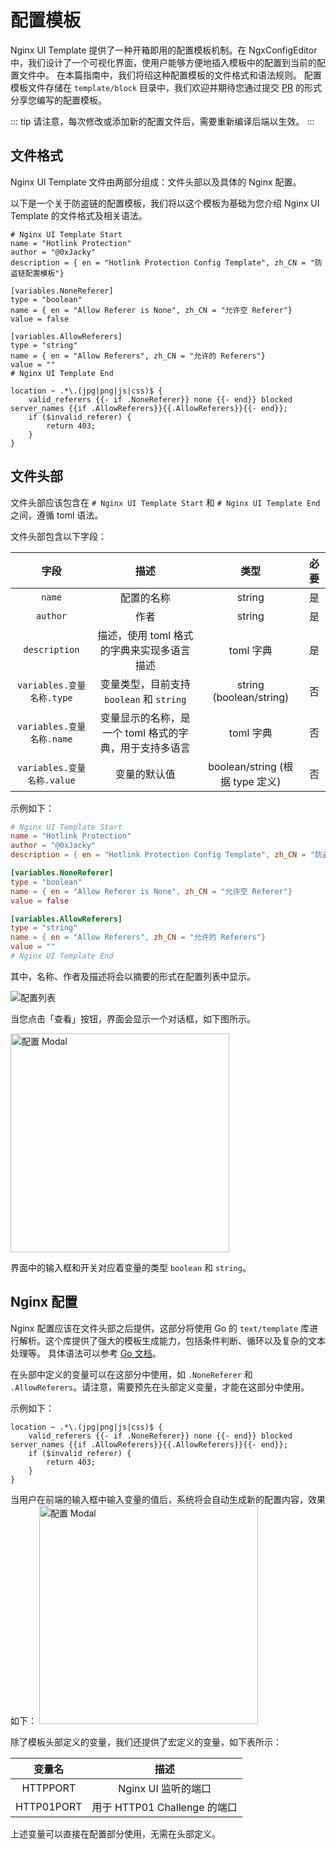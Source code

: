 # 配置模板

Nginx UI Template 提供了一种开箱即用的配置模板机制。在 NgxConfigEditor 中，我们设计了一个可视化界面，使用户能够方便地插入模板中的配置到当前的配置文件中。
在本篇指南中，我们将绍这种配置模板的文件格式和语法规则。
配置模板文件存储在 `template/block` 目录中，我们欢迎并期待您通过提交 [PR](https://github.com/0xJacky/nginx-ui/pulls) 的形式分享您编写的配置模板。

::: tip
请注意，每次修改或添加新的配置文件后，需要重新编译后端以生效。
:::

## 文件格式

Nginx UI Template 文件由两部分组成：文件头部以及具体的 Nginx 配置。

以下是一个关于防盗链的配置模板，我们将以这个模板为基础为您介绍 Nginx UI Template 的文件格式及相关语法。

```nginx configuration
# Nginx UI Template Start
name = "Hotlink Protection"
author = "@0xJacky"
description = { en = "Hotlink Protection Config Template", zh_CN = "防盗链配置模板"}

[variables.NoneReferer]
type = "boolean"
name = { en = "Allow Referer is None", zh_CN = "允许空 Referer"}
value = false

[variables.AllowReferers]
type = "string"
name = { en = "Allow Referers", zh_CN = "允许的 Referers"}
value = ""
# Nginx UI Template End

location ~ .*\.(jpg|png|js|css)$ {
    valid_referers {{- if .NoneReferer}} none {{- end}} blocked server_names {{if .AllowReferers}}{{.AllowReferers}}{{- end}};
    if ($invalid_referer) {
        return 403;
    }
}
```

## 文件头部

文件头部应该包含在 `# Nginx UI Template Start` 和 `# Nginx UI Template End` 之间，遵循 toml 语法。

文件头部包含以下字段：

|           字段           |               描述               |             类型              | 必要 |
|:----------------------:|:------------------------------:|:---------------------------:|:--:|
|         `name`         |             配置的名称              |           string            | 是  |
|        `author`        |               作者               |           string            | 是  |
|     `description`      |    描述，使用 toml 格式的字典来实现多语言描述    |           toml 字典           | 是  |
| `variables.变量名称.type`  | 变量类型，目前支持 `boolean` 和 `string` |   string (boolean/string)   | 否  |
| `variables.变量名称.name`  | 变量显示的名称，是一个 toml 格式的字典，用于支持多语言 |           toml 字典           | 否  |
| `variables.变量名称.value` |             变量的默认值             | boolean/string (根据 type 定义) | 否  |

示例如下：

```toml
# Nginx UI Template Start
name = "Hotlink Protection"
author = "@0xJacky"
description = { en = "Hotlink Protection Config Template", zh_CN = "防盗链配置模板"}

[variables.NoneReferer]
type = "boolean"
name = { en = "Allow Referer is None", zh_CN = "允许空 Referer"}
value = false

[variables.AllowReferers]
type = "string"
name = { en = "Allow Referers", zh_CN = "允许的 Referers"}
value = ""
# Nginx UI Template End
```

其中，名称、作者及描述将会以摘要的形式在配置列表中显示。

![配置列表](/assets/nginx-ui-template/zh_CN/config-template-list.png)

当您点击「查看」按钮，界面会显示一个对话框，如下图所示。

<img src="/assets/nginx-ui-template/zh_CN/config-ui.png" width="350px" title="配置 Modal" />

界面中的输入框和开关对应着变量的类型 `boolean` 和 `string`。

## Nginx 配置
Nginx 配置应该在文件头部之后提供，这部分将使用 Go 的 `text/template` 库进行解析。这个库提供了强大的模板生成能力，包括条件判断、循环以及复杂的文本处理等。
具体语法可以参考 [Go 文档](https://pkg.go.dev/text/template)。

在头部中定义的变量可以在这部分中使用，如 `.NoneReferer` 和 `.AllowReferers`。请注意，需要预先在头部定义变量，才能在这部分中使用。

示例如下：

```nginx configuration
location ~ .*\.(jpg|png|js|css)$ {
    valid_referers {{- if .NoneReferer}} none {{- end}} blocked server_names {{if .AllowReferers}}{{.AllowReferers}}{{- end}};
    if ($invalid_referer) {
        return 403;
    }
}
```

当用户在前端的输入框中输入变量的值后，系统将会自动生成新的配置内容，效果如下：
<img src="/assets/nginx-ui-template/zh_CN/config-ui-after-input.png" width="350px" title="配置 Modal" />

除了模板头部定义的变量，我们还提供了宏定义的变量，如下表所示：

|    变量名     |           描述            |
|:----------:|:-----------------------:|
|  HTTPPORT  |     Nginx UI 监听的端口      |
| HTTP01PORT | 用于 HTTP01 Challenge 的端口 |

上述变量可以直接在配置部分使用，无需在头部定义。
